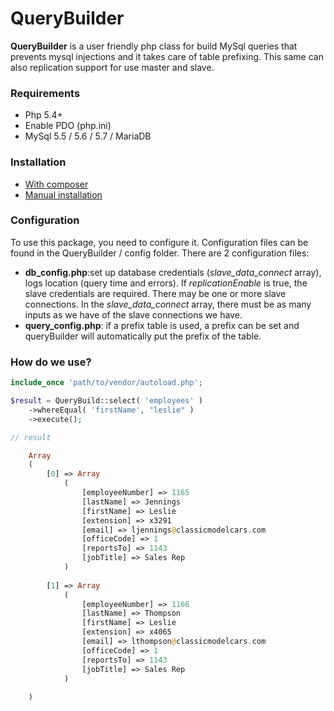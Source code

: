 # QueryBuilder

**QueryBuilder** is a user friendly php class for build MySql queries that prevents mysql injections and it takes care of table prefixing. This same can also replication support for use master and slave.

### Requirements
* Php 5.4+
* Enable PDO (php.ini)
* MySql 5.5 / 5.6 / 5.7 / MariaDB

### Installation
* [With composer](docs/installation/composer.md)
* [Manual installation](docs/installation/manual.md)

### Configuration
To use this package, you need to configure it. Configuration files can be found in the QueryBuilder / config folder. There are 2 configuration files:
- **db_config.php**:set up database credentials (*slave_data_connect* array), logs location (query time and errors). If *replicationEnable* is true, the slave credentials are required. There may be one or more slave connections. In the *slave_data_connect* array, there must be as many inputs as we have of the slave connections we have.
- **query_config.php**: if a prefix table is used, a prefix can be set and queryBuilder will automatically put the prefix of the table.

### How do we use?
```php
include_once 'path/to/vendor/autoload.php';

$result = QueryBuild::select( 'employees' )
	->whereEqual( 'firstName', "leslie" )
	->execute();

// result

    Array
    (
        [0] => Array
            (
                [employeeNumber] => 1165
                [lastName] => Jennings
                [firstName] => Leslie
                [extension] => x3291
                [email] => ljennings@classicmodelcars.com
                [officeCode] => 1
                [reportsTo] => 1143
                [jobTitle] => Sales Rep
            )
    
        [1] => Array
            (
                [employeeNumber] => 1166
                [lastName] => Thompson
                [firstName] => Leslie
                [extension] => x4065
                [email] => lthompson@classicmodelcars.com
                [officeCode] => 1
                [reportsTo] => 1143
                [jobTitle] => Sales Rep
            )
    
    )

```
